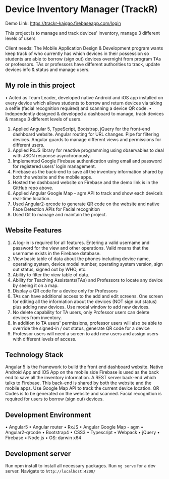 # Device Inventory Manager (TrackR)
Demo Link: https://trackr-kaigao.firebaseapp.com/login 


This project is to manage and track devices' inventory, manage 3 different levels of users

Client needs: The Mobile Application Design & Development program wants keep track of who currently has which devices in their possession so students are able to borrow (sign out) devices overnight from program TAs or professors. TAs or professors have different authorities to track, update devices info & status and manage users.

## My role in this project
• Acted as Team Leader, developed native Android and iOS app installed on every device which allows students to borrow and return devices via taking a selfie (facial recognition required) and scanning a device QR code. 
• Independently designed & developed a dashboard to manage, track devices & manage 3 different levels of users.

1. Applied Angular 5, TypeScript, Bootstrap, jQuery for the front-end dashboard website. Angular routing for URL changes. Pipe for filtering devices. Angular guards to manage different views and permissions for different users.
2. Applied RxJS library for reactive programming using observables to deal with JSON response asynchronously. 
3. Implemented Google Firebase authentication using email and password for registered users’ login management. 
4. Firebase as the back-end to save all the inventory information shared by both the website and the mobile apps. 
5. Hosted the dashboard website on Firebase and the demo link is in the GitHub repo above.
6. Applied Angular Google Map - agm API to track and show each device’s real-time location.
7. Used Angular2-qrcode to generate QR code on the website and native Face Detection APIs for Facial recognition
8. Used Git to manage and maintain the project.

## Website Features
1. A log-in is required for all features. Entering a valid username and password for the view and other operations. Valid means that the username exists in the Firebase database.
2. View basic table of data about the phones including device name, operating system, device model number, operating system version, sign out status, signed out by WHO, etc.
3. Ability to filter the view table of data.
4. Ability for Teaching Assistants(TAs) and Professors to locate any device by seeing it on a map.
5. Display a QR code for a device only for Professors
6. TAs can have additional access to the add and edit screens. One screen for editing all the information about the devices (NOT sign out status) plus adding new devices. Use modal window to add new devices.
7. No delete capability for TA users, only Professor users can delete devices from inventory.
8. In addition to TA users' permissions, professor users will also be able to override the signed-in / out status, generate QR code for a device
9. Professor users will need a screen to add new users and assign users with different levels of access.

## Technology Stack
Angular 5 is the framework to build the front end dashboard website. Native Android App and IOS App on the mobile side
Firebase is used as the back end to save all the inventory information.
A REST server back-end which talks to Firebase. This back-end is shared by both the website and the mobile apps.
Use Google Map API to track the current device location.
QR Codes is to be generated on the website and scanned. 
Facial recognition is required for users to borrow (sign out) devices. 

## Development Environment
• Angular5
• Angular router
• RxJS
• Angular Google Map - agm
• Angular2-qrcode
• Bootstrap4 
• CSS3 
• Typescript
• Webpack
• jQuery
• Firebase
• Node.js
• OS: darwin x64

## Development server
Run npm install to install all necessary packages.
Run `ng serve` for a dev server. Navigate to `http://localhost:4200/`
